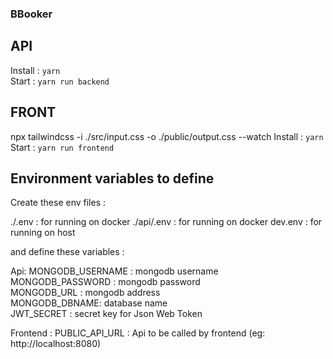 ### BBooker

## API

Install : `yarn` <br/>
Start : `yarn run backend`<br/>

## FRONT

npx tailwindcss -i ./src/input.css -o ./public/output.css --watch
Install : `yarn`<br/>
Start : `yarn run frontend`<br/>

## Environment variables to define

Create these env files :

./.env : for running on docker
./api/.env : for running on docker
dev.env : for running on host

and define these variables :

Api:
MONGODB_USERNAME : mongodb username<br/>
MONGODB_PASSWORD : mongodb password<br/>
MONGODB_URL : mongodb address<br/>
MONGODB_DBNAME: database name<br/>
JWT_SECRET : secret key for Json Web Token<br/>

Frontend :
PUBLIC_API_URL : Api to be called by frontend (eg: http://localhost:8080)<br/>
